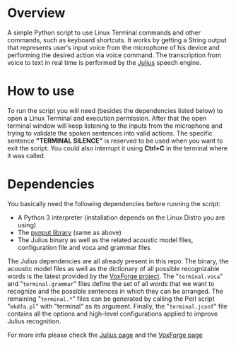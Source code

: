 # Overview
A simple Python script to use Linux Terminal commands and other commands, 
such as keyboard shortcuts. It works by getting a String output
that represents user's input voice from the microphone of his device
and performing the desired action via voice command. The transcription
from voice to text in real time is performed by the [Julius](https://github.com/julius-speech/julius) speech
engine.
# How to use
To run the script you will need (besides the dependencies listed below) to open a Linux Terminal and execution permission.
After that the open terminal window will keep listening to the inputs from the microphone and trying to validate the spoken
sentences into valid actions. The specific sentence <b>"TERMINAL SILENCE"</b> is reserved to be used when you want to exit the script.
You could also interrupt it using <b>Ctrl+C</b> in the terminal where it was called.
# Dependencies
You basically need the following dependencies before running the script:
- A Python 3 interpreter (installation depends on the Linux Distro you are using)
- The [pynput library](https://pypi.org/project/pynput/) (same as above)
- The Julius binary as well as the related acoustic model files, configuration file and voca and grammar files

The Julius dependencies are all already present in this repo. The binary, the acoustic model files as well as the dictionary of all possible recognizable words is the latest provided by the [VoxForge project](https://www.voxforge.org/). The "`terminal.voca`" and "`terminal.grammar`" files define the set of all words that we want to recognize and the possible sentences in which they can be arranged. The remaining "`terminal.*`" files can be generated by calling the Perl script "`mkdfa.pl`" with "terminal" as its argument.
Finally, the "`terminal.jconf`" file contains all the options and high-level configurations applied to improve Julius recognition.

For more info please check the [Julius page](http://julius.osdn.jp/en_index.php) and the [VoxForge page](https://www.voxforge.org/)
